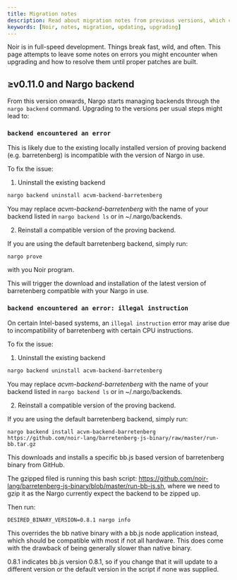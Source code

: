 ```yaml
---
title: Migration notes
description: Read about migration notes from previous versions, which could solve problems while updating
keywords: [Noir, notes, migration, updating, upgrading]
---
```


Noir is in full-speed development. Things break fast, wild, and often. This page attempts to leave some notes on errors you might encounter when upgrading and how to resolve them until proper patches are built.

## ≥v0.11.0 and Nargo backend

From this version onwards, Nargo starts managing backends through the `nargo backend` command. Upgrading to the versions per usual steps might lead to:

### `backend encountered an error`

This is likely due to the existing locally installed version of proving backend (e.g. barretenberg) is incompatible with the version of Nargo in use.

To fix the issue:

1. Uninstall the existing backend

```bash
nargo backend uninstall acvm-backend-barretenberg
```

You may replace _acvm-backend-barretenberg_ with the name of your backend listed in `nargo backend ls` or in ~/.nargo/backends.

2. Reinstall a compatible version of the proving backend.

If you are using the default barretenberg backend, simply run:

```
nargo prove
```

with you Noir program.

This will trigger the download and installation of the latest version of barretenberg compatible with your Nargo in use.

### `backend encountered an error: illegal instruction`

On certain Intel-based systems, an `illegal instruction` error may arise due to incompatibility of barretenberg with certain CPU instructions.

To fix the issue:

1. Uninstall the existing backend

```bash
nargo backend uninstall acvm-backend-barretenberg
```

You may replace _acvm-backend-barretenberg_ with the name of your backend listed in `nargo backend ls` or in ~/.nargo/backends.

2. Reinstall a compatible version of the proving backend.

If you are using the default barretenberg backend, simply run:

```
nargo backend install acvm-backend-barretenberg https://github.com/noir-lang/barretenberg-js-binary/raw/master/run-bb.tar.gz
```

This downloads and installs a specific bb.js based version of barretenberg binary from GitHub.

The gzipped filed is running this bash script: https://github.com/noir-lang/barretenberg-js-binary/blob/master/run-bb-js.sh, where we need to gzip it as the Nargo currently expect the backend to be zipped up.

Then run:

```
DESIRED_BINARY_VERSION=0.8.1 nargo info
```

This overrides the bb native binary with a bb.js node application instead, which should be compatible with most if not all hardware. This does come with the drawback of being generally slower than native binary.

0.8.1 indicates bb.js version 0.8.1, so if you change that it will update to a different version or the default version in the script if none was supplied.
